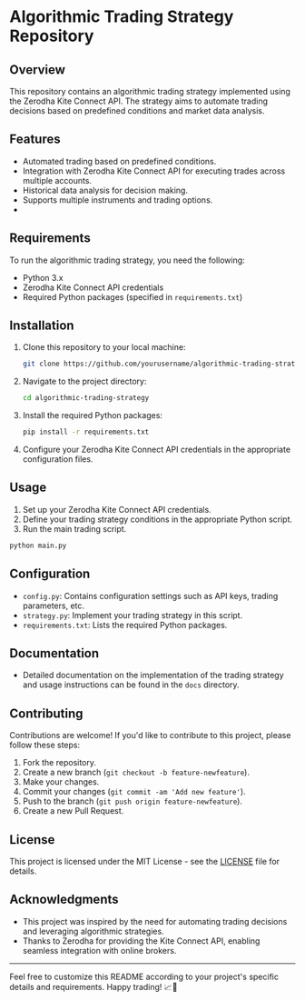 # Algorithmic Trading Strategy Repository

## Overview

This repository contains an algorithmic trading strategy implemented using the Zerodha Kite Connect API. The strategy aims to automate trading decisions based on predefined conditions and market data analysis.

## Features

- Automated trading based on predefined conditions.
- Integration with Zerodha Kite Connect API for executing trades across multiple accounts.
- Historical data analysis for decision making.
- Supports multiple instruments and trading options.
- 

## Requirements

To run the algorithmic trading strategy, you need the following:

- Python 3.x
- Zerodha Kite Connect API credentials
- Required Python packages (specified in `requirements.txt`)

## Installation

1. Clone this repository to your local machine:

    ```bash
    git clone https://github.com/yourusername/algorithmic-trading-strategy.git
    ```

2. Navigate to the project directory:

    ```bash
    cd algorithmic-trading-strategy
    ```

3. Install the required Python packages:

    ```bash
    pip install -r requirements.txt
    ```

4. Configure your Zerodha Kite Connect API credentials in the appropriate configuration files.

## Usage

1. Set up your Zerodha Kite Connect API credentials.
2. Define your trading strategy conditions in the appropriate Python script.
3. Run the main trading script.

```bash
python main.py
```

## Configuration

- `config.py`: Contains configuration settings such as API keys, trading parameters, etc.
- `strategy.py`: Implement your trading strategy in this script.
- `requirements.txt`: Lists the required Python packages.

## Documentation

- Detailed documentation on the implementation of the trading strategy and usage instructions can be found in the `docs` directory.

## Contributing

Contributions are welcome! If you'd like to contribute to this project, please follow these steps:

1. Fork the repository.
2. Create a new branch (`git checkout -b feature-newfeature`).
3. Make your changes.
4. Commit your changes (`git commit -am 'Add new feature'`).
5. Push to the branch (`git push origin feature-newfeature`).
6. Create a new Pull Request.

## License

This project is licensed under the MIT License - see the [LICENSE](LICENSE) file for details.

## Acknowledgments

- This project was inspired by the need for automating trading decisions and leveraging algorithmic strategies.
- Thanks to Zerodha for providing the Kite Connect API, enabling seamless integration with online brokers.

---

Feel free to customize this README according to your project's specific details and requirements. Happy trading! 📈💼
